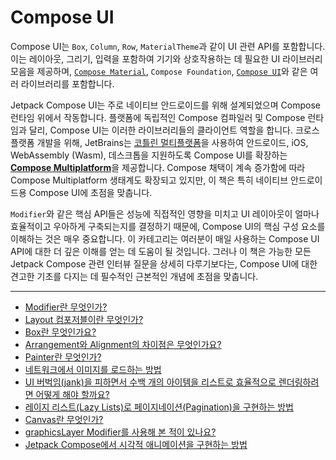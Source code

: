 # Compose UI

Compose UI는 `Box`, `Column`, `Row`, `MaterialTheme`과 같이 UI 관련 API를 포함합니다. 이는 레이아웃, 그리기, 입력을 포함하여 기기와 상호작용하는 데 필요한 UI 라이브러리 모음을 제공하며, [`Compose Material`](https://developer.android.com/jetpack/androidx/releases/compose-material), `Compose Foundation`, [`Compose UI`](https://developer.android.com/jetpack/androidx/releases/compose-ui)와 같은 여러 라이브러리를 포함합니다.

Jetpack Compose UI는 주로 네이티브 안드로이드를 위해 설계되었으며 Compose 런타임 위에서 작동합니다. 플랫폼에 독립적인 Compose 컴파일러 및 Compose 런타임과 달리, Compose UI는 이러한 라이브러리들의 클라이언트 역할을 합니다. 크로스플랫폼 개발을 위해, JetBrains는 [코틀린 멀티플랫폼](https://kotlinlang.org/docs/multiplatform.html)을 사용하여 안드로이드, iOS, WebAssembly (Wasm), 데스크톱을 지원하도록 Compose UI를 확장하는 [**Compose Multiplatform**](https://www.jetbrains.com/compose-multiplatform/)을 제공합니다. Compose 채택이 계속 증가함에 따라 Compose Multiplatform 생태계도 확장되고 있지만, 이 책은 특히 네이티브 안드로이드용 Compose UI에 초점을 맞춥니다.

`Modifier`와 같은 핵심 API들은 성능에 직접적인 영향을 미치고 UI 레이아웃이 얼마나 효율적이고 우아하게 구축되는지를 결정하기 때문에, Compose UI의 핵심 구성 요소를 이해하는 것은 매우 중요합니다. 이 카테고리는 여러분이 매일 사용하는 Compose UI API에 대한 더 깊은 이해를 얻는 데 도움이 될 것입니다. 그러나 이 책은 가능한 모든 Jetpack Compose 관련 인터뷰 질문을 상세히 다루기보다는, Compose UI에 대한 견고한 기초를 다지는 데 필수적인 근본적인 개념에 초점을 맞춥니다.

---

- [Modifier란 무엇인가?](./Modifier/README.md)
- [Layout 컴포저블이란 무엇인가?](./Layout/README.md)
- [Box란 무엇인가요?](./Box/README.md)
- [Arrangement와 Alignment의 차이점은 무엇인가요?](./ArrangementAlignment/README.md)
- [Painter란 무엇인가?](./Painter/README.md)
- [네트워크에서 이미지를 로드하는 방법](./LoadImages/README.md)
- [UI 버벅임(jank)을 피하면서 수백 개의 아이템을 리스트로 효율적으로 렌더링하려면 어떻게 해야 할까요?](./EfficientlyRender/README.md)
- [레이지 리스트(Lazy Lists)로 페이지네이션(Pagination)을 구현하는 방법](./Pagination/README.md)
- [Canvas란 무엇인가?](./Canvas/README.md)
- [graphicsLayer Modifier를 사용해 본 적이 있나요?](./GraphicsLayer/README.md)
- [Jetpack Compose에서 시각적 애니메이션을 구현하는 방법](./Animation/README.md)
